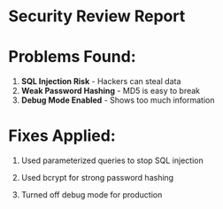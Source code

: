 # Security Review Report

# Problems Found:

1. **SQL Injection Risk** - Hackers can steal data
2. **Weak Password Hashing** - MD5 is easy to break  
3. **Debug Mode Enabled** - Shows too much information

# Fixes Applied:

1.  Used parameterized queries to stop SQL injection
2.  Used bcrypt for strong password hashing

3.  Turned off debug mode for production

